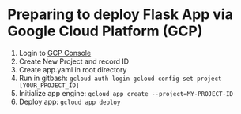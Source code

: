 

# Preparing to deploy Flask App via Google Cloud Platform (GCP)  

1.  Login to [GCP Console](https://console.cloud.google.com/)
1.  Create New Project and record ID
1.  Create app.yaml in root directory
1.  Run in gitbash:  `gcloud auth login gcloud config set project [YOUR_PROJECT_ID]`
1.  Initialize app engine:  `gcloud app create --project=MY-PROJECT-ID`
1.  Deploy app:  `gcloud app deploy`